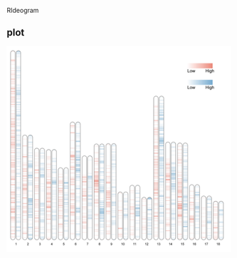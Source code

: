 RIdeogram
## plot
![image](https://github.com/BinZheng1998/YZWL/blob/main/Software/R/RIdeogram/pig_chr_dentisy.png)
